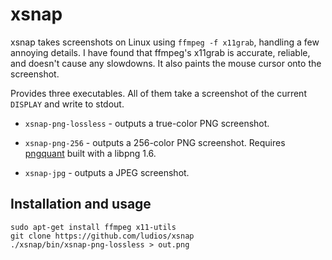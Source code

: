 # xsnap

xsnap takes screenshots on Linux using `ffmpeg -f x11grab`, handling a few annoying details.
I have found that ffmpeg's x11grab is accurate, reliable, and doesn't cause any slowdowns.
It also paints the mouse cursor onto the screenshot.

Provides three executables.  All of them take a screenshot of the current `DISPLAY` and write to stdout.

* `xsnap-png-lossless` - outputs a true-color PNG screenshot.

* `xsnap-png-256` - outputs a 256-color PNG screenshot.
  Requires [pngquant](https://github.com/pornel/pngquant) built with a libpng 1.6.

* `xsnap-jpg` - outputs a JPEG screenshot.


## Installation and usage

    sudo apt-get install ffmpeg x11-utils
    git clone https://github.com/ludios/xsnap
    ./xsnap/bin/xsnap-png-lossless > out.png
